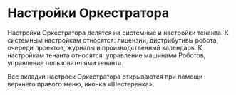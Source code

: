 # Настройки Оркестратора

Настройки Оркестратора делятся на системные и настройки тенанта. К системным настройкам относятся: лицензии, дистрибутивы робота, очереди проектов, журналы и производственный календарь. К настройкам тенанта относятся: управление машинами Роботов, управление пользователями тенанта.

Все вкладки настроек Оркестратора открываются при помощи верхнего правого меню, иконка «Шестеренка».
